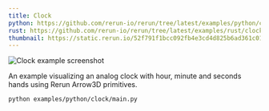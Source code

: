 ```yaml
---
title: Clock
python: https://github.com/rerun-io/rerun/tree/latest/examples/python/clock/main.py
rust: https://github.com/rerun-io/rerun/tree/latest/examples/rust/clock/src/main.rs
thumbnail: https://static.rerun.io/52f791f1bcc092fb4e3cd4d825b6ad361c016220_clock_480w.png
---
```


<picture>
  <source media="(max-width: 480px)" srcset="https://static.rerun.io/52f791f1bcc092fb4e3cd4d825b6ad361c016220_clock_480w.png">
  <source media="(max-width: 768px)" srcset="https://static.rerun.io/da94b880624b9f98292bbfb04db1345117c6bb9b_clock_768w.png">
  <source media="(max-width: 1024px)" srcset="https://static.rerun.io/902c372965665bd044ce5d619fb4e7dd07ccf389_clock_1024w.png">
  <source media="(max-width: 1200px)" srcset="https://static.rerun.io/e730c5607a1f69315c1ca081e160a4d04fa9ceff_clock_1200w.png">
  <img src="https://static.rerun.io/05e69dc20c9a28005f1ffe7f0f2ac9eeaa95ba3b_clock_full.png" alt="Clock example screenshot">
</picture>

An example visualizing an analog clock with hour, minute and seconds hands using Rerun Arrow3D primitives.

```bash
python examples/python/clock/main.py
```
